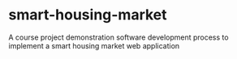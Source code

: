 # smart-housing-market
A course project demonstration software development process to implement a smart housing market web application
